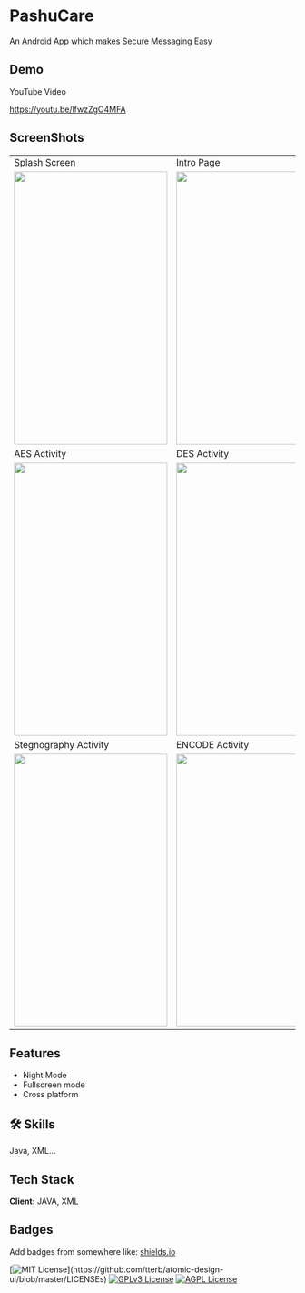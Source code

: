 
# PashuCare

An Android App which makes Secure Messaging Easy


## Demo

YouTube Video 
 
https://youtu.be/lfwzZgO4MFA

## ScreenShots


<table>
  <tr>
    <td>Splash Screen</td>
     <td>Intro Page</td>
     <td>Home Activity</td>
  </tr>
  <tr>
    <td><img src="https://user-images.githubusercontent.com/69284228/164975736-f918da0e-9fb5-4d5e-86e2-d5429e050029.jpg" width=270 height=480></td>
    <td><img src="https://user-images.githubusercontent.com/69284228/164975741-10754a3c-3776-4902-a396-e2acfa38ea68.jpg" width=270 height=480></td>
    <td><img src="https://user-images.githubusercontent.com/69284228/164975744-0d823c3d-5c9c-4495-8ef8-152eb7eff833.jpg" width=270 height=480></td>
  </tr>
  
  <tr>
    <td>AES Activity</td>
     <td>DES Activity</td>
     <td>RSA Activity</td>
  </tr>
  
  <tr>
    <td><img src="https://user-images.githubusercontent.com/69284228/164975750-99d8d2c5-8c06-4cbc-b677-8deb698ab267.jpg" width=270 height=480></td>
    <td><img src="https://user-images.githubusercontent.com/69284228/164975752-7046608a-12d4-4b32-b9dc-4350577f60b6.jpg" width=270 height=480></td>
    <td><img src="https://user-images.githubusercontent.com/69284228/164975761-4f5729b1-dfb6-44a3-aba1-25621b0b9293.jpg" width=270 height=480></td>
  </tr>
  
   <tr>
    <td>Stegnography Activity</td>
     <td>ENCODE Activity</td>
     <td>DECODE Activity</td>
  </tr>
  <tr>
    <td><img src="https://user-images.githubusercontent.com/69284228/164975766-624faf1b-18f5-4aff-8e99-10155c59730d.jpg" width=270 height=480></td>
    <td><img src="https://user-images.githubusercontent.com/69284228/164975769-eda1560d-8fdd-4f02-91fa-20fc46cf4dbb.jpg" width=270 height=480></td>
    <td><img src="https://user-images.githubusercontent.com/69284228/164975772-a6c874bd-4cb8-4d2a-9b44-b86347914959.jpg" width=270 height=480></td>
  </tr>
  
 </table>


## Features

- Night Mode
- Fullscreen mode
- Cross platform


## 🛠 Skills
Java, XML...


## Tech Stack

**Client:** JAVA, XML


## Badges

Add badges from somewhere like: [shields.io](https://shields.io/)

[![MIT License](https://img.shields.io/apm/l/atomic-design-ui.svg?)](https://github.com/tterb/atomic-design-ui/blob/master/LICENSEs)
[![GPLv3 License](https://img.shields.io/badge/License-GPL%20v3-yellow.svg)](https://opensource.org/licenses/)
[![AGPL License](https://img.shields.io/badge/license-AGPL-blue.svg)](http://www.gnu.org/licenses/agpl-3.0)



















